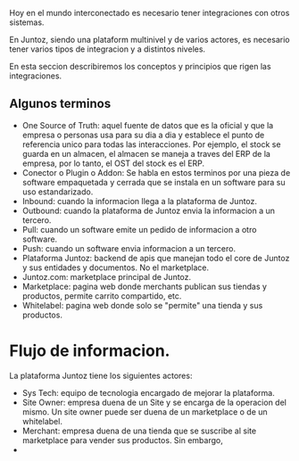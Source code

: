Hoy en el mundo interconectado es necesario tener integraciones con otros sistemas.

En Juntoz, siendo una plataform multinivel y de varios actores, es necesario tener varios tipos de integracion y a distintos niveles.

En esta seccion describiremos los conceptos y principios que rigen las integraciones.

## Algunos terminos
- One Source of Truth: aquel fuente de datos que es la oficial y que la empresa o personas usa para su dia a dia y establece el punto de referencia unico para todas las interacciones.
Por ejemplo, el stock se guarda en un almacen, el almacen se maneja a traves del ERP de la empresa, por lo tanto, el OST del stock es el ERP.
- Conector o Plugin o Addon: Se habla en estos terminos por una pieza de software empaquetada y cerrada que se instala en un software para su uso estandarizado.
- Inbound: cuando la informacion llega a la plataforma de Juntoz.
- Outbound: cuando la plataforma de Juntoz envia la informacion a un tercero.
- Pull: cuando un software emite un pedido de informacion a otro software.
- Push: cuando un software envia informacion a un tercero.
- Plataforma Juntoz: backend de apis que manejan todo el core de Juntoz y sus entidades y documentos. No el marketplace.
- Juntoz.com: marketplace principal de Juntoz.
- Marketplace: pagina web donde merchants publican sus tiendas y productos, permite carrito compartido, etc.
- Whitelabel: pagina web donde solo se "permite" una tienda y sus productos.


# Flujo de informacion.

La plataforma Juntoz tiene los siguientes actores:
- Sys Tech: equipo de tecnologia encargado de mejorar la plataforma.
- Site Owner: empresa duena de un Site y se encarga de la operacion del mismo. Un site owner puede ser duena de un marketplace o de un whitelabel.
- Merchant: empresa duena de una tienda que se suscribe al site marketplace para vender sus productos. Sin embargo, 
- 